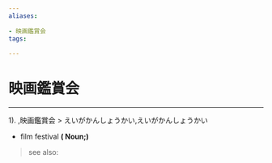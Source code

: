 ```yaml
---
aliases:
    
- 映画鑑賞会
tags:
    
---
```


# 映画鑑賞会
---
1).
,映画鑑賞会 > えいがかんしょうかい,えいがかんしょうかい

- film festival
**( Noun;)**
> see also: 
            